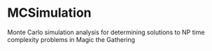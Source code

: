 # MCSimulation
Monte Carlo simulation analysis for determining solutions to NP time complexity problems in Magic the Gathering
